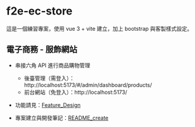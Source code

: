 # f2e-ec-store

這是一個練習專案，使用 vue 3 + vite 建立，加上 bootstrap 與客製樣式設定。

## 電子商務 - 服飾網站

- 串接六角 API 進行商品購物管理

  - 後臺管理（需登入）：http://localhost:5173/#/admin/dashboard/products/
  - 前台網站（免登入）：http://localhost:5173/

- 功能請見：[Feature_Design](./Feature_Design.md)
- 專案建立與開發筆記：[README_create](./README_create.md)
